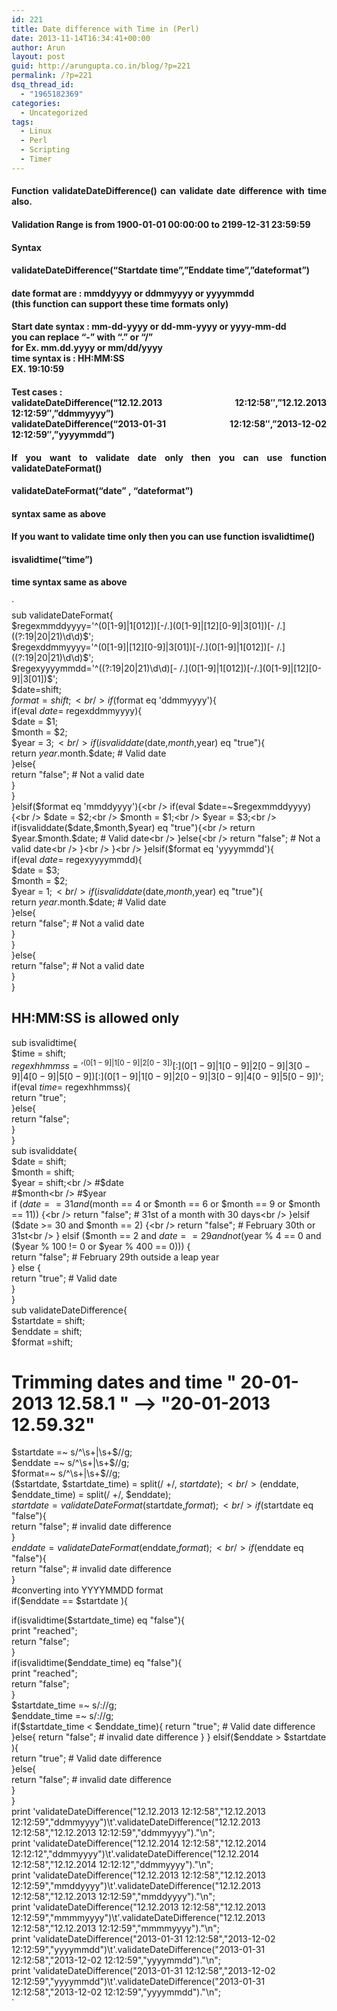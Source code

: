 ```yaml
---
id: 221
title: Date difference with Time in (Perl)
date: 2013-11-14T16:34:41+00:00
author: Arun
layout: post
guid: http://arungupta.co.in/blog/?p=221
permalink: /?p=221
dsq_thread_id:
  - "1965182369"
categories:
  - Uncategorized
tags:
  - Linux
  - Perl
  - Scripting
  - Timer
---
```

<h4 style="text-align: justify;">
  Function validateDateDifference() can validate date difference with time also.
</h4>

<h4 style="text-align: justify;">
  Validation Range is from 1900-01-01 00:00:00 to 2199-12-31 23:59:59
</h4>

<h4 style="text-align: justify;">
  Syntax
</h4>

<h4 style="text-align: justify;">
  validateDateDifference(&#8220;Startdate time&#8221;,&#8221;Enddate time&#8221;,&#8221;dateformat&#8221;)
</h4>

<h4 style="text-align: justify;">
  date format are : mmddyyyy or ddmmyyyy or yyyymmdd<br /> (this function can support these time formats only)
</h4>

<h4 style="text-align: justify;">
  Start date syntax : mm-dd-yyyy or dd-mm-yyyy or yyyy-mm-dd<br /> you can replace &#8220;-&#8221; with &#8220;.&#8221; or &#8220;/&#8221;<br /> for Ex. mm.dd.yyyy or mm/dd/yyyy<br /> time syntax is : HH:MM:SS<br /> EX. 19:10:59
</h4>

<h4 style="text-align: justify;">
  Test cases :<br /> validateDateDifference(&#8220;12.12.2013 12:12:58&#8243;,&#8221;12.12.2013 12:12:59&#8243;,&#8221;ddmmyyyy&#8221;)<br /> validateDateDifference(&#8220;2013-01-31 12:12:58&#8243;,&#8221;2013-12-02 12:12:59&#8243;,&#8221;yyyymmdd&#8221;)
</h4>

<h4 style="text-align: justify;">
</h4>

<h4 style="text-align: justify;">
  If you want to validate date only then you can use function validateDateFormat()
</h4>

<h4 style="text-align: justify;">
  validateDateFormat(&#8220;date&#8221; , &#8220;dateformat&#8221;)
</h4>

<h4 style="text-align: justify;">
  syntax same as above
</h4>

<h4 style="text-align: justify;">
  If you want to validate time only then you can use function isvalidtime()
</h4>

<h4 style="text-align: justify;">
  isvalidtime(&#8220;time&#8221;)
</h4>

<h4 style="text-align: justify;">
  time syntax same as above
</h4>

`<br />
sub validateDateFormat{<br />
	$regexmmddyyyy='^(0[1-9]|1[012])[-/.](0[1-9]|[12][0-9]|3[01])[- /.]((?:19|20|21)\d\d)$';<br />
	$regexddmmyyyy='^(0[1-9]|[12][0-9]|3[01])[-/.](0[1-9]|1[012])[- /.]((?:19|20|21)\d\d)$';<br />
	$regexyyyymmdd='^((?:19|20|21)\d\d)[- /.](0[1-9]|1[012])[-/.](0[1-9]|[12][0-9]|3[01])$';<br />
	$date=shift;<br />
	$format = shift;<br />
	if($format eq 'ddmmyyyy'){<br />
		if(eval $date=~$regexddmmyyyy){<br />
			$date = $1;<br />
			$month = $2;<br />
			$year = $3;<br />
			if(isvaliddate($date,$month,$year) eq "true"){<br />
				return $year.$month.$date; # Valid date<br />
			}else{<br />
				return "false"; # Not a valid date<br />
			}<br />
		}<br />
	}elsif($format eq 'mmddyyyy'){<br />
		if(eval $date=~$regexmmddyyyy){<br />
			$date = $2;<br />
			$month = $1;<br />
			$year = $3;<br />
			if(isvaliddate($date,$month,$year) eq "true"){<br />
				return $year.$month.$date; # Valid date<br />
			}else{<br />
				return "false"; # Not a valid date<br />
			}<br />
		}<br />
	}elsif($format eq 'yyyymmdd'){<br />
		if(eval $date=~$regexyyyymmdd){<br />
			$date = $3;<br />
			$month = $2;<br />
			$year = $1;<br />
			if(isvaliddate($date,$month,$year) eq "true"){<br />
				return $year.$month.$date; # Valid date<br />
			}else{<br />
				return "false"; # Not a valid date<br />
			}<br />
		}<br />
	}else{<br />
		return "false"; # Not a valid date<br />
	}<br />
}<br />
## HH:MM:SS is allowed only<br />
sub isvalidtime{<br />
	$time = shift;<br />
	$regexhhmmss='^(0[1-9]|1[0-9]|2[0-3])[:](0[1-9]|1[0-9]|2[0-9]|3[0-9]|4[0-9]|5[0-9])[:](0[1-9]|1[0-9]|2[0-9]|3[0-9]|4[0-9]|5[0-9])$';<br />
	if(eval $time=~$regexhhmmss){<br />
		return "true";<br />
	}else{<br />
		return "false";<br />
	}<br />
}<br />
sub isvaliddate{<br />
	$date = shift;<br />
	$month = shift;<br />
	$year = shift;<br />
	#$date<br />
	#$month<br />
	#$year<br />
    if ($date == 31 and ($month == 4 or $month == 6 or $month == 9 or $month == 11)) {<br />
      return "false"; # 31st of a month with 30 days<br />
    }elsif ($date >= 30 and $month == 2) {<br />
      return "false"; # February 30th or 31st<br />
    } elsif ($month == 2 and $date == 29 and not ($year % 4 == 0 and ($year % 100 != 0 or $year % 400 == 0))) {<br />
      return "false"; # February 29th outside a leap year<br />
    } else {<br />
      return "true"; # Valid date<br />
    }<br />
}<br />
sub validateDateDifference{<br />
$startdate = shift;<br />
$enddate = shift;<br />
$format =shift;<br />
# Trimming dates and time   " 20-01-2013 12.58.1 "  --> "20-01-2013 12.59.32"<br />
$startdate =~ s/^\s+|\s+$//g;<br />
$enddate =~ s/^\s+|\s+$//g;<br />
$format=~ s/^\s+|\s+$//g;<br />
($startdate, $startdate_time) = split(/ +/, $startdate);<br />
($enddate, $enddate_time) = split(/ +/, $enddate);<br />
$startdate = validateDateFormat($startdate,$format);<br />
if($startdate eq "false"){<br />
	return "false"; # invalid date difference<br />
}<br />
$enddate = validateDateFormat($enddate,$format);<br />
if($enddate eq "false"){<br />
	return "false"; # invalid date difference<br />
}<br />
#converting into YYYYMMDD format<br />
if($enddate == $startdate ){</p>
<p>	if(isvalidtime($startdate_time) eq "false"){<br />
                        print "reached";<br />
		return "false";<br />
	}<br />
	if(isvalidtime($enddate_time) eq "false"){<br />
        print "reached";<br />
		return "false";<br />
	}<br />
	$startdate_time =~ s/://g;<br />
	$enddate_time =~ s/://g;<br />
	if($startdate_time < $enddate_time){
		return "true"; # Valid date difference 
	}else{
		return "false"; # invalid date difference 
	}
}
elsif($enddate > $startdate ){<br />
	return "true"; # Valid date difference<br />
}else{<br />
	return "false"; # invalid date difference<br />
}<br />
}<br />
print  'validateDateDifference("12.12.2013 12:12:58","12.12.2013 12:12:59","ddmmyyyy")\t'.validateDateDifference("12.12.2013 12:12:58","12.12.2013 12:12:59","ddmmyyyy")."\n";<br />
print 'validateDateDifference("12.12.2014 12:12:58","12.12.2014 12:12:12","ddmmyyyy")\t'.validateDateDifference("12.12.2014 12:12:58","12.12.2014 12:12:12","ddmmyyyy")."\n";<br />
print 'validateDateDifference("12.12.2013 12:12:58","12.12.2013 12:12:59","mmddyyyy")\t'.validateDateDifference("12.12.2013 12:12:58","12.12.2013 12:12:59","mmddyyyy")."\n";<br />
print 'validateDateDifference("12.12.2013 12:12:58","12.12.2013 12:12:59","mmmmyyyy")\t'.validateDateDifference("12.12.2013 12:12:58","12.12.2013 12:12:59","mmmmyyyy")."\n";<br />
print 'validateDateDifference("2013-01-31 12:12:58","2013-12-02 12:12:59","yyyymmdd")\t'.validateDateDifference("2013-01-31 12:12:58","2013-12-02 12:12:59","yyyymmdd")."\n";<br />
print 'validateDateDifference("2013-01-31 12:12:58","2013-12-02 12:12:59","yyyymmdd")\t'.validateDateDifference("2013-01-31 12:12:58","2013-12-02 12:12:59","yyyymmdd")."\n";<br />
`
